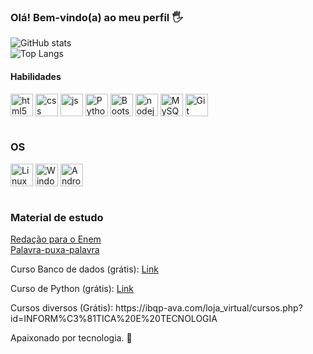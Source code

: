 ### Olá! Bem-vindo(a) ao meu perfil 🖐️ <br>

![GitHub stats](https://github-readme-stats.vercel.app/api?username=RichardMatth&show_icons=true&theme=tokyonight&count_private=false)<br>
![Top Langs](https://github-readme-stats.vercel.app/api/top-langs/?username=RichardMatth&layout=compact&theme=tokyonight)

#### Habilidades
<div style="display: inline_block">
  <img align="center" alt="html5" src="https://cdn.jsdelivr.net/gh/devicons/devicon/icons/html5/html5-original.svg" width="36" height="36"/>
  <img align="center" alt="css" src="https://cdn.jsdelivr.net/gh/devicons/devicon/icons/css3/css3-original.svg" width="36" height="36"/>
  <img align="center" alt="js" src="https://cdn.jsdelivr.net/gh/devicons/devicon/icons/javascript/javascript-original.svg" width="36" height="36"/>
  <img align="center" alt="Python" src="https://cdn.jsdelivr.net/gh/devicons/devicon/icons/python/python-original.svg" width="36" height="36"/>
  <img align="center" alt="Bootstrap" src="https://cdn.jsdelivr.net/gh/devicons/devicon/icons/bootstrap/bootstrap-original.svg" width="36" height="36">
  <img align="center" alt="nodejs" src="https://cdn.jsdelivr.net/gh/devicons/devicon/icons/nodejs/nodejs-original.svg" width="36" height="36"/>
  <img align="center" alt="MySQL" src="https://cdn.jsdelivr.net/gh/devicons/devicon/icons/mysql/mysql-original-wordmark.svg" width="36" height="36"/>
  <img align="center" alt="Git" src="https://cdn.jsdelivr.net/gh/devicons/devicon/icons/git/git-original.svg" width="36" height="36"/>
</div><br/>

### OS
<div style="display: inline_block">
  <img align="center" alt="Linux" src="https://cdn.jsdelivr.net/gh/devicons/devicon/icons/linux/linux-original.svg" width="36" height="36"/>
  <img align="center" alt="Windows" src="https://cdn.jsdelivr.net/gh/devicons/devicon/icons/windows8/windows8-original.svg" width="36" height="36"/>
  <img align="center" alt="Android" src="https://cdn.jsdelivr.net/gh/devicons/devicon/icons/android/android-original.svg" width="36" height="36" />
</div>
<br>

### Material de estudo

<a href="https://apps.univesp.br/enem-escreva-pra-ver/">Redação para o Enem</a><br>
<a href="https://apps.univesp.br/palavra-puxa-palavra/">Palavra-puxa-palavra</a>
<br>

<p>Curso Banco de dados (grátis): <a href="https://www.ev.org.br/trilhas-de-conhecimento/banco-de-dados">Link</a><br></p>
<p>Curso de Python (grátis): <a href="https://www.ev.org.br/trilhas-de-conhecimento/linguagem-de-programacao-python">Link</a></p>
<p>Cursos diversos (Grátis): <a>https://ibqp-ava.com/loja_virtual/cursos.php?id=INFORM%C3%81TICA%20E%20TECNOLOGIA</a> </p>

Apaixonado por tecnologia. 💓
